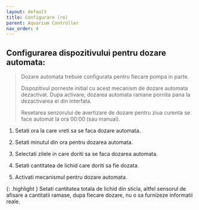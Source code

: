 ```yaml
---
layout: default
title: Configurare (ro)
parent: Aquarium Controller
nav_order: 4
---
```


## Configurarea dispozitivului pentru dozare automata:

> Dozare automata trebuie configurata pentru fiecare pompa in parte.
>
> Dispozitivul porneste initial cu acest mecanism de dozare automata dezactivat. Dupa activare, dozarea automata ramane pornita pana la dezactivarea ei din interfata.
>
> Resetarea senzorului de avertizare de dozare pentru ziua curenta se face automat la ora 00:00 (sau manual).
>

1. Setati ora la care vreti sa se faca dozare automata.

2. Setati minutul din ora pentru dozarea automata.

3. Selectati zilele in care doriti sa se faca dozarea automata.

4. Setati cantitatea de lichid care doriti sa fie dozata.

5. Activati mecanismul pentru dozare automata.


{: .highlight }
Setati cantitatea totala de lichid din sticla, altfel sensorul de afisare a cantitatii ramase, dupa fiecare dozare, nu o sa furnizeze informatii reale.

